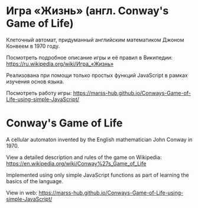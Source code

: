 # Игра «Жизнь» (англ. Conway's Game of Life)
Клеточный автомат, придуманный английским математиком Джоном Конвеем в 1970 году.

Посмотреть подробное описание игры и её правил в Википедии: 
https://ru.wikipedia.org/wiki/Игра_«Жизнь»

Реализована при помощи только простых функций JavaScript в рамках изучения основ языка.

Посмотреть работу игры: https://marss-hub.github.io/Conways-Game-of-Life-using-simple-JavaScript/


# Conway's Game of Life
A cellular automaton invented by the English mathematician John Conway in 1970.

View a detailed description and rules of the game on Wikipedia: 
https://en.wikipedia.org/wiki/Conway%27s_Game_of_Life

Implemented using only simple JavaScript functions as part of learning the basics of the language.

View in web: https://marss-hub.github.io/Conways-Game-of-Life-using-simple-JavaScript/

